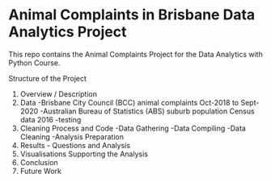 # Animal Complaints in Brisbane Data Analytics Project

This repo contains the Animal Complaints Project for the Data Analytics with Python Course.

Structure of the Project

1. Overview / Description
2. Data
    -Brisbane City Council (BCC) animal complaints Oct-2018 to Sept-2020
    -Australian Bureau of Statistics (ABS) suburb population Census data 2016
    -testing
3. Cleaning Process and Code
    -Data Gathering
    -Data Compiling
    -Data Cleaning
    -Analysis Preparation
4. Results - Questions and Analysis
5. Visualisations Supporting the Analysis
6. Conclusion
7. Future Work